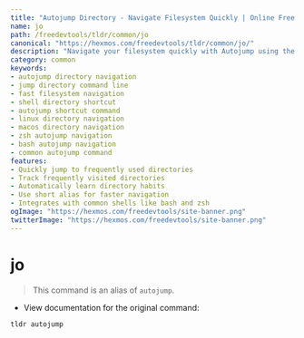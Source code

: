 ```yaml
---
title: "Autojump Directory - Navigate Filesystem Quickly | Online Free DevTools by Hexmos"
name: jo
path: /freedevtools/tldr/common/jo
canonical: "https://hexmos.com/freedevtools/tldr/common/jo/"
description: "Navigate your filesystem quickly with Autojump using the 'jo' command alias.  Quickly jump to frequently used directories. Free online tool, no registration required."
category: common
keywords:
- autojump directory navigation
- jump directory command line
- fast filesystem navigation
- shell directory shortcut
- autojump shortcut command
- linux directory navigation
- macos directory navigation
- zsh autojump navigation
- bash autojump navigation
- common autojump command
features:
- Quickly jump to frequently used directories
- Track frequently visited directories
- Automatically learn directory habits
- Use short alias for faster navigation
- Integrates with common shells like bash and zsh
ogImage: "https://hexmos.com/freedevtools/site-banner.png"
twitterImage: "https://hexmos.com/freedevtools/site-banner.png"
---
```


# jo

> This command is an alias of `autojump`.

- View documentation for the original command:

`tldr autojump`
